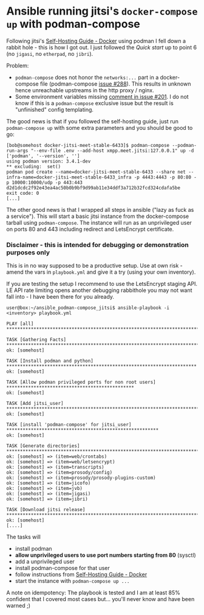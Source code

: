 # Ansible running jitsi's `docker-compose up` with podman-compose

Following jitsi's [Self-Hosting Guide - Docker](https://jitsi.github.io/handbook/docs/devops-guide/devops-guide-docker) using podman I fell down a rabbit hole - this is how I got out. I just followed the *Quick start* up to point 6 (no `jigasi`, no `etherpad`, no `jibri`).

Problem: 
* `podman-compose` does not honor the `networks:...` part in a docker-compose file (podman-compose [issue #288](https://github.com/containers/podman-compose/issues/288)). This results in unknown hence unreachable upstreams in the http proxy / nginx.
* Some environment variables missing [comment in issue #201](https://github.com/jitsi/docker-jitsi-meet/issues/201#issuecomment-609023954). I do not know if this is a `podman-compose` exclusive issue but the result is "unfinished" config templating.

The good news is that if you followed the self-hosting guide, just run `podman-compose up` with some extra parameters and you should be good to go:
```
[bob@somehost docker-jitsi-meet-stable-6433]$ podman-compose --podman-run-args "--env-file .env --add-host xmpp.meet.jitsi:127.0.0.1" up -d
['podman', '--version', '']
using podman version: 3.4.1-dev
** excluding:  set()
podman pod create --name=docker-jitsi-meet-stable-6433 --share net --infra-name=docker-jitsi-meet-stable-6433_infra -p 4443:4443 -p 80:80 -p 10000:10000/udp -p 443:443
d2d1dcdc2f92e43ea4ac50b0b9bf9d99ab11e34ddf3a712b32fcd324cdafa5be
exit code: 0
[...]
``` 

The other good news is that I wrapped all steps in ansible ("lazy as fuck as a service"). 
This will start a basic jitsi instance from the docker-compose tarball using `podman-compose`. 
The instance will run as an unprivileged user on ports 80 and 443 including redirect and LetsEncrypt certificate.

### Disclaimer - this is intended for debugging or demonstration purposes only
This is in no way supposed to be a productive setup. Use at own risk - amend the vars in `playbook.yml` and give it a try (using your own inventory).

If you are testing the setup I recommend to use the LetsEncrypt staging API. LE API rate limiting opens another debugging rabbithole you may not want fall into - I have been there for you already.

```
user@box:~/ansible_podman-compose_jitsi$ ansible-playbook -i <inventory> playbook.yml 

PLAY [all] ********************************************************************************************

TASK [Gathering Facts] ********************************************************************************
ok: [somehost]

TASK [Install podman and python] **********************************************************************
ok: [somehost]

TASK [Allow podman privileged ports for non root users] ***********************************************
ok: [somehost]

TASK [Add jitsi_user] *********************************************************************************
ok: [somehost]

TASK [install 'podman-compose' for jitsi_user] ********************************************************
ok: [somehost]

TASK [Generate directories] ***************************************************************************
ok: [somehost] => (item=web/crontabs)
ok: [somehost] => (item=web/letsencrypt)
ok: [somehost] => (item=transcripts)
ok: [somehost] => (item=prosody/config)
ok: [somehost] => (item=prosody/prosody-plugins-custom)
ok: [somehost] => (item=jicofo)
ok: [somehost] => (item=jvb)
ok: [somehost] => (item=jigasi)
ok: [somehost] => (item=jibri)

TASK [Download jitsi release] *************************************************************************
ok: [somehost]
[....]

```

The tasks will 
* install podman
* **allow unprivileged users to use port numbers starting from 80** (sysctl)
* add a unprivileged user
* install podman-compose for that user
* follow instructions from [Self-Hosting Guide - Docker](https://jitsi.github.io/handbook/docs/devops-guide/devops-guide-docker)
* start the instance with `podman-compose up ...`

A note on idempotency: The playbook is tested and I am at least 85% confident that I covered most cases but... you'll never know and have been warned ;)
